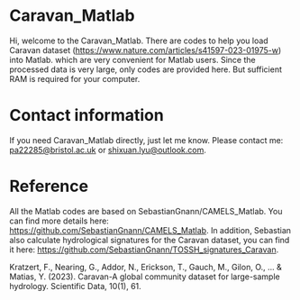 # Caravan_Matlab
Hi, welcome to the Caravan_Matlab. There are codes to help you load Caravan dataset (https://www.nature.com/articles/s41597-023-01975-w) into Matlab. which are very convenient for Matlab users. 
Since the processed data is very large, only codes are provided here. But sufficient RAM is required for your computer. 

# Contact information
If you need Caravan_Matlab directly, just let me know. Please contact me: pa22285@bristol.ac.uk or shixuan.lyu@outlook.com.

# Reference
All the Matlab codes are based on SebastianGnann/CAMELS_Matlab. You can find more details here: https://github.com/SebastianGnann/CAMELS_Matlab. 
In addition, Sebastian also calculate hydrological signatures for the Caravan dataset, you can find it here: https://github.com/SebastianGnann/TOSSH_signatures_Caravan.

Kratzert, F., Nearing, G., Addor, N., Erickson, T., Gauch, M., Gilon, O., ... & Matias, Y. (2023). Caravan-A global community dataset for large-sample hydrology. Scientific Data, 10(1), 61.
